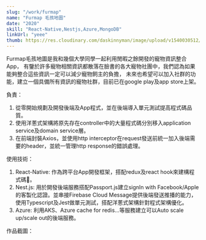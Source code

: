 ```yaml
---
slug: "/work/furmap"
name: "Furmap 毛孩地圖"
date: "2020"
skill: "React-Native,Nestjs,Azure,MongoDB"
linkUrl: "yeee"
thumb: https://res.cloudinary.com/daskinnyman/image/upload/v1540030512/eslite.png
---
```


Furmap毛孩地圖是我和幾個大學同學一起利用閒暇之餘開發的寵物資訊整合App，
有鑒於許多寵物相關資訊都散落在臉書的各大寵物社團中，我們認為如果能夠整合這些資訊一定可以減少寵物飼主的負擔，
未來也希望可以加入社群的功能，建立一個具備所有資訊的寵物社群，目前已在google play及app store上架。

負責：
1. 從零開始規劃及開發後端及App程式，並在後端導入單元測試提高程式碼品質。
2. 使用洋蔥式架構將原先存在controller中的大量程式碼分別移入application service及domain service層。
3. 在前端封裝Axios，並使用http interceptor在request發送前統一加入後端需要的header，並統一管理http response的錯誤處理。

使用技術：
1. React-Native: 作為跨平台App開發框架，搭配redux及react hook來建構程式碼。
2. Nest.js: 用於開發後端服務搭配Passport.js建立signIn with Facebook/Apple的客製化認證。並串接Firebase Cloud Message提供後端發送推播的能力，使用Typescript及Jest做單元測試，搭配洋蔥式架構針對程式架構優化。
3. Azure: 利用AKS、Azure cache for redis...等服務建立可以Auto scale up/scale out的後端服務。

作品截圖：